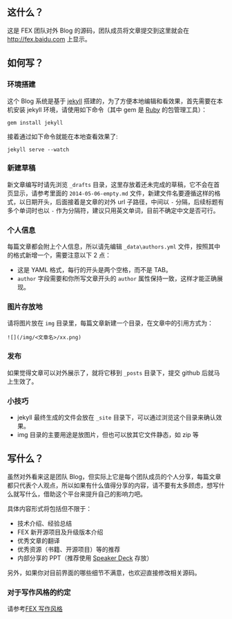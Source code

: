 
## 这什么？

这是 FEX 团队对外 Blog 的源码，团队成员将文章提交到这里就会在 <http://fex.baidu.com> 上显示。

## 如何写？

### 环境搭建

这个 Blog 系统是基于 [jekyll](http://jekyllrb.com/) 搭建的，为了方便本地编辑和看效果，首先需要在本机安装 jekyll 环境，请使用如下命令（其中 gem 是 [Ruby](https://www.ruby-lang.org/)  的包管理工具）：

    gem install jekyll

接着通过如下命令就能在本地查看效果了:

    jekyll serve --watch

### 新建草稿

新文章编写时请先浏览 `_drafts` 目录，这里存放着还未完成的草稿，它不会在首页显示，请参考里面的 `2014-05-06-empty.md` 文件，新建文件名要遵循这样的格式，以日期开头，后面接着是文章的对外 url 子路径，中间以 `-` 分隔，后续标题有多个单词时也以 `-` 作为分隔符，建议只用英文单词，目前不确定中文是否可行。

### 个人信息

每篇文章都会附上个人信息，所以请先编辑 `_data\authors.yml` 文件，按照其中的格式新增一个，需要注意以下 2 点：

* 这是 YAML 格式，每行的开头是两个空格，而不是 TAB。
* `author` 字段需要和你所写文章开头的 `author` 属性保持一致，这样才能正确展现。

### 图片存放地

请将图片放在 `img` 目录里，每篇文章新建一个目录，在文章中的引用方式为：

    ![](/img/<文章名>/xx.png)

### 发布

如果觉得文章可以对外展示了，就将它移到 `_posts` 目录下，提交 github 后就马上生效了。

### 小技巧

* jekyll 最终生成的文件会放在 `_site` 目录下，可以通过浏览这个目录来确认效果。
* img 目录的主要用途是放图片，但也可以放其它文件静态，如 zip 等

## 写什么？

虽然对外看来这是团队 Blog，但实际上它是每个团队成员的个人分享，每篇文章都只代表个人观点，所以如果有什么值得分享的内容，请不要有太多顾虑，想写什么就写什么，借助这个平台来提升自己的影响力吧。

具体内容形式将包括但不限于：

* 技术介绍、经验总结
* FEX 新开源项目及升级版本介绍
* 优秀文章的翻译
* 优秀资源（书籍、开源项目）等的推荐
* 内部分享的 PPT（推荐使用 [Speaker Deck](https://speakerdeck.com/) 存放）

另外，如果你对目前界面的哪些细节不满意，也欢迎直接修改相关源码。

### 对于写作风格的约定

请参考[FEX 写作风格](https://github.com/fex-team/styleguide/blob/master/writing.md)


